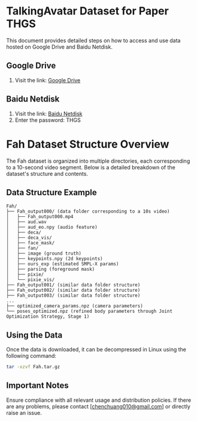 # TalkingAvatar Dataset for Paper THGS

This document provides detailed steps on how to access and use data hosted on Google Drive and Baidu Netdisk.

## Google Drive
1. Visit the link: [Google Drive](https://drive.google.com/drive/folders/15Ly9UUoeltswIsJU9Fp7tAuaIlcS98gI?usp=sharing)

## Baidu Netdisk
1. Visit the link: [Baidu Netdisk](https://pan.baidu.com/s/1nwiieKtYzNtgfMkuQERpaw?pwd=THGS)
2. Enter the password: THGS
   
# Fah Dataset Structure Overview

The Fah dataset is organized into multiple directories, each corresponding to a 10-second video segment. Below is a detailed breakdown of the dataset's structure and contents.

## Data Structure Example
```
Fah/
├── Fah_output000/ (data folder corresponding to a 10s video)
│   ├── Fah_output000.mp4
│   ├── aud.wav
│   ├── aud_eo.npy (audio feature)
│   ├── deca/
│   ├── deca_vis/
│   ├── face_mask/
│   ├── fan/
│   ├── image (ground truth)
│   ├── keypoints.npy (2d keypoints)
│   ├── ours_exp (estimated SMPL-X params)
│   ├── parsing (foreground mask)
│   ├── pixie/
│   └── pixie_vis/
├── Fah_output001/ (similar data folder structure)
├── Fah_output002/ (similar data folder structure)
├── Fah_output003/ (similar data folder structure)
...
├── optimized_camera_params.npz (camera parameters)
└── poses_optimized.npz (refined body parameters through Joint Optimization Strategy, Stage 1)
```

## Using the Data

Once the data is downloaded, it can be decompressed in Linux using the following command:
```bash
tar -xzvf Fah.tar.gz
```

## Important Notes
Ensure compliance with all relevant usage and distribution policies.
If there are any problems, please contact [chenchuang010@gmail.com] or directly raise an issue.
